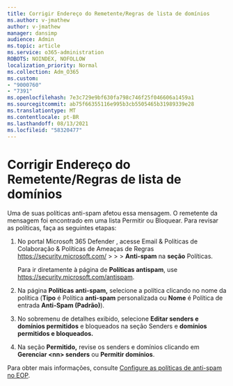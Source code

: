 ```yaml
---
title: Corrigir Endereço do Remetente/Regras de lista de domínios
ms.author: v-jmathew
author: v-jmathew
manager: dansimp
audience: Admin
ms.topic: article
ms.service: o365-administration
ROBOTS: NOINDEX, NOFOLLOW
localization_priority: Normal
ms.collection: Adm_O365
ms.custom:
- "9000760"
- "7391"
ms.openlocfilehash: 7e3c729e9bf630fa798c746f25f046606a1459a1
ms.sourcegitcommit: ab75f66355116e995b3cb5505465b31989339e28
ms.translationtype: MT
ms.contentlocale: pt-BR
ms.lasthandoff: 08/13/2021
ms.locfileid: "58320477"
---
```

# <a name="fix-sender-addressdomain-list-rules"></a>Corrigir Endereço do Remetente/Regras de lista de domínios

Uma de suas políticas anti-spam afetou essa mensagem. O remetente da mensagem foi encontrado em uma lista Permitir ou Bloquear. Para revisar as políticas, faça as seguintes etapas:

1. No portal Microsoft 365 Defender , acesse Email & Políticas de Colaboração & Políticas de Ameaças de Regras <https://security.microsoft.com/>  \>  \>  \> **Anti-spam** na **seção** Políticas.

   Para ir diretamente à página de **Políticas antispam**, use <https://security.microsoft.com/antispam>.

2. Na página **Políticas anti-spam,** selecione a política clicando no nome da política (**Tipo** é Política **anti-spam** personalizada ou **Nome** é Política de entrada **Anti-Spam (Padrão)**).
3. No sobremenu de detalhes exibido, selecione **Editar senders e domínios permitidos** e bloqueados na seção Senders e **domínios permitidos e bloqueados.**
4. Na seção **Permitido,** revise os senders e domínios clicando em **Gerenciar \<nn\> senders** ou **Permitir domínios**.

Para obter mais informações, consulte [Configure as políticas de anti-spam no EOP](https://docs.microsoft.com/microsoft-365/security/office-365-security/configure-your-spam-filter-policies).
